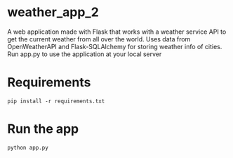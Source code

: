 # weather_app_2
A web application made with Flask that works with a weather service API to get the current weather from all over the world. Uses data from OpenWeatherAPI and Flask-SQLAlchemy for storing weather info of cities. Run app.py to use the application at your local server

# Requirements
`pip install -r requirements.txt`

# Run the app
`python app.py`

